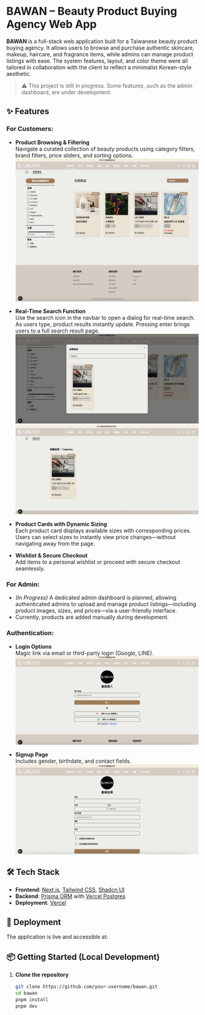 # BAWAN – Beauty Product Buying Agency Web App

**BAWAN** is a full-stack web application built for a Taiwanese beauty product buying agency. It allows users to browse and purchase authentic skincare, makeup, haircare, and fragrance items, while admins can manage product listings with ease. The system features, layout, and color theme were all tailored in collaboration with the client to reflect a minimalist Korean-style aesthetic.

> ⚠️ This project is still in progress. Some features, such as the admin dashboard, are under development.

## ✨ Features

### For Customers:

- **Product Browsing & Filtering**  
  Navigate a curated collection of beauty products using category filters, brand filters, price sliders, and sorting options.  
  ![All Products Page](./public/img/all-products.png)

- **Real-Time Search Function**  
  Use the search icon in the navbar to open a dialog for real-time search. As users type, product results instantly update. Pressing enter brings users to a full search result page.  
  ![Search Dialog](./public/img/search-product-dialog.png)  
  ![Search Result Page](./public/img/search-result.png)

- **Product Cards with Dynamic Sizing**  
  Each product card displays available sizes with corresponding prices. Users can select sizes to instantly view price changes—without navigating away from the page.

- **Wishlist & Secure Checkout**  
  Add items to a personal wishlist or proceed with secure checkout seamlessly.

### For Admin:

- _(In Progress)_ A dedicated admin dashboard is planned, allowing authenticated admins to upload and manage product listings—including product images, sizes, and prices—via a user-friendly interface.
- Currently, products are added manually during development.

### Authentication:

- **Login Options**  
  Magic link via email or third-party login (Google, LINE).  
  ![Login Page](./public/img/login.png)

- **Signup Page**  
  Includes gender, birthdate, and contact fields.  
  ![Signup Page](./public/img/signup.png)

## 🛠 Tech Stack

- **Frontend**: [Next.js](https://nextjs.org/), [Tailwind CSS](https://tailwindcss.com/), [Shadcn UI](https://ui.shadcn.com/)
- **Backend**: [Prisma ORM](https://www.prisma.io/) with [Vercel Postgres](https://vercel.com/postgres)
- **Deployment**: [Vercel](https://vercel.com/)

## 🚀 Deployment

The application is live and accessible at:

<!-- 🔗 [https://your-bawan-app.vercel.app](https://your-bawan-app.vercel.app) -->

## 📦 Getting Started (Local Development)

1. **Clone the repository**
   ```bash
   git clone https://github.com/your-username/bawan.git
   cd bawan
   pnpm install
   pnpm dev
   ```
